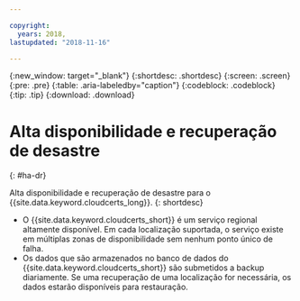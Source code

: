 ```yaml
---

copyright:
  years: 2018,
lastupdated: "2018-11-16"

---
```


{:new_window: target="_blank"}
{:shortdesc: .shortdesc}
{:screen: .screen}
{:pre: .pre}
{:table: .aria-labeledby="caption"}
{:codeblock: .codeblock}
{:tip: .tip}
{:download: .download}

# Alta disponibilidade e recuperação de desastre
{: #ha-dr}

Alta disponibilidade e recuperação de desastre para o {{site.data.keyword.cloudcerts_long}}.
{: shortdesc}

* O {{site.data.keyword.cloudcerts_short}} é um serviço regional altamente disponível. Em cada localização suportada, o serviço existe em múltiplas zonas de disponibilidade sem nenhum ponto único de falha.
* Os dados que são armazenados no banco de dados do {{site.data.keyword.cloudcerts_short}} são submetidos a backup diariamente. Se uma recuperação de uma localização for necessária, os dados estarão disponíveis para restauração.
